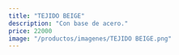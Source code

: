 ```yaml
---
title: "TEJIDO BEIGE"
description: "Con base de acero."
price: 22000
image: "/productos/imagenes/TEJIDO BEIGE.png"
---
```


